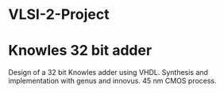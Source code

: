 # VLSI-2-Project
# Knowles 32 bit adder
Design of a 32 bit Knowles adder using VHDL. Synthesis and implementation with genus and innovus. 45 nm CMOS process.
